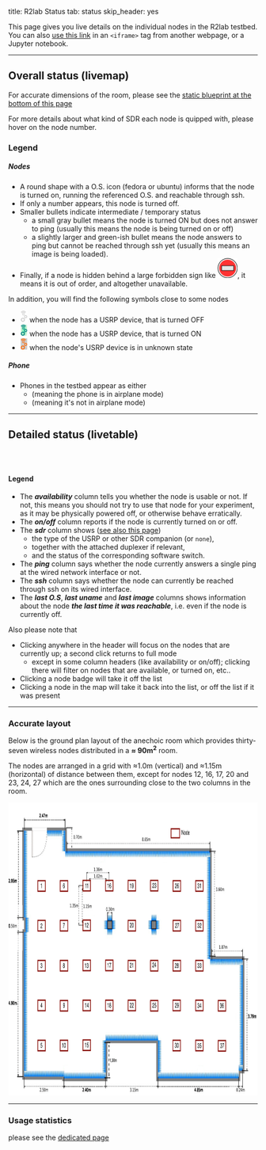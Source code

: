 title: R2lab Status
tab: status
skip_header: yes

<div class="container" markdown="1">

This page gives you live details on the individual nodes in the R2lab
testbed. You can also [use this link](/iframe.md) in an `<iframe>` tag
from another webpage, or a Jupyter notebook.

---
<h2 id="livemap">Overall status (livemap)</h2>

For accurate dimensions of the room, please see the [static blueprint
at the bottom of this page](#accurate-layout)

For more details about what kind of SDR each node is quipped with, please hover on the node number.

<script type="module">
import {livemap_options} from "/assets/r2lab/livemap.js";
// override livemap default settings
Object.assign(livemap_options, {
    usrp_width : 15,
    usrp_height : 26,
//    debug : true,
});
</script>

<div class="row" id="all">
  <div class="col-lg-2"></div>
  <div class="col-lg-10">
    <div id="livemap_container"></div>
  </div>
</div>


<h3 id="livemap:legend">Legend</h3>

##### Nodes
* A round shape with a O.S. icon (fedora or ubuntu) informs that the node is turned on, running the
  referenced O.S. and reachable through ssh.
* If only a number appears, this node is turned off.
* Smaller bullets indicate intermediate / temporary status
  * a small gray bullet means the node is turned ON but does not answer to ping
  (usually this means the node is being turned on or off)
  * a slightly larger and green-ish bullet means the node answers to ping but cannot be
  reached through ssh yet (usually this means an image is being
  loaded).
* Finally, if a node is hidden behind a large forbidden sign like <img height=40px src=assets/img/forbidden.svg>, it means it
  is out of order, and altogether unavailable.

In addition, you will find the following symbols close to some nodes

* <img src="/assets/img/gnuradio-logo-icon-gray.svg" height=25px> when the node has a USRP device, that is turned OFF
* <img src="/assets/img/gnuradio-logo-icon-green.svg" height=25px> when the node has a USRP device, that is turned ON
* <img src="/assets/img/gnuradio-logo-icon-red.svg" height=25px> when the node's USRP device is in unknown state

##### Phone
* Phones in the testbed appear as either
  * <span class='fa fa-plane'></span> (meaning the phone is in airplane mode)
  * <span class='fa fa-phone'></span> (meaning it's not in airplane mode)

***

<h2 id="livetable">Detailed status (livetable)</h2>

<br />

<script type="module">
import {livetable_options} from "/assets/r2lab/livetable.js" ;
// override livetable default settings
Object.assign(livetable_options, {
//    debug : true,
});
</script>

<div class="row" id="all">
  <div class="col-lg-12">
    <table class="table table-condensed" id='livetable_container'> </table>
  </div>
</div>

<h4 id="livetable:legend">Legend</h4>

* The ***availability*** column
  tells you whether the node is usable or not. If not, this means you should not try to use that node for your experiment, as it may be physically powered off, or otherwise behave erratically.
* The ***on/off*** column
  reports if the node is currently turned on or off.
* The ***sdr*** column shows ([see also this page](hardware.md#gory-details))
  * the type of the USRP or other SDR companion (or `none`),
  * together with the attached duplexer if relevant,
  * and the status of the corresponding software switch.
* The ***ping*** column
  says whether the node currently answers a single ping at the wired network interface or not.
* The ***ssh*** column says whether the node can currently be reached through ssh on its wired interface.
* The ***last O.S***, ***last uname*** and ***last image*** columns shows information about the node ***the last time it was reachable***, i.e. even if the node is currently off.

Also please note that

 * Clicking anywhere in the header will focus on the nodes that are currently up; a second click returns to full mode
   * except in some column headers (like availability or on/off); clicking there will filter on nodes that are available, or turned on, etc..
 * Clicking a node badge will take it off the list
 * Clicking a node in the map will take it back into the list, or off the list if it was present

***

<h3 id="accurate-layout">Accurate layout</h3>

Below is the ground plan layout of the anechoic room which provides thirty-seven wireless nodes distributed in a **≈ 90m<sup>2</sup>** room.

The nodes are arranged in a grid with ≈1.0m (vertical) and ≈1.15m (horizontal) of distance between them, except for nodes 12, 16, 17, 20 and 23, 24, 27 which are the ones surrounding close to the two columns in the room.

<center>
	<img src="/assets/img/status-chamber.png" style="width:950px; height:592px;"/><br>
	<!-- <center> Fig. 1 - Resources status</center> -->
</center>
</a>

***

<h3 id="stats">Usage statistics</h3>

please see the [dedicated page](/stats.md)

</div> <!-- container -->
